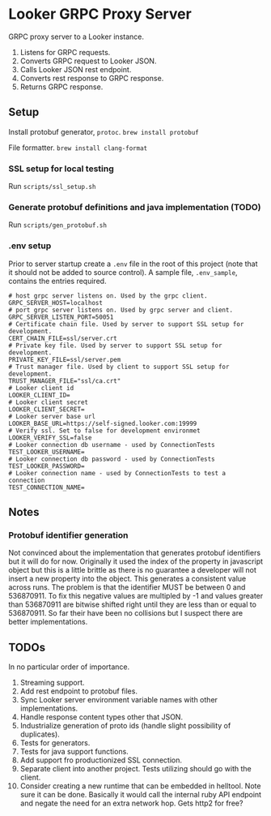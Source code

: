 # Looker GRPC Proxy Server

GRPC proxy server to a Looker instance.
1. Listens for GRPC requests.
2. Converts GRPC request to Looker JSON.
3. Calls Looker JSON rest endpoint.
4. Converts rest response to GRPC response.
5. Returns GRPC response.

## Setup

Install protobuf generator, `protoc`.
`brew install protobuf`

File formatter.
`brew install clang-format`

### SSL setup for local testing

Run `scripts/ssl_setup.sh`

### Generate protobuf definitions and java implementation (TODO)

Run `scripts/gen_protobuf.sh`

### .env setup

Prior to server startup create a `.env` file in the root of this project (note
that it should not be added to source control). A sample file, `.env_sample`,
contains the entries required.

```
# host grpc server listens on. Used by the grpc client.
GRPC_SERVER_HOST=localhost
# port grpc server listens on. Used by grpc server and client.
GRPC_SERVER_LISTEN_PORT=50051
# Certificate chain file. Used by server to support SSL setup for development.
CERT_CHAIN_FILE=ssl/server.crt
# Private key file. Used by server to support SSL setup for development.
PRIVATE_KEY_FILE=ssl/server.pem
# Trust manager file. Used by client to support SSL setup for development.
TRUST_MANAGER_FILE="ssl/ca.crt"
# Looker client id
LOOKER_CLIENT_ID=
# Looker client secret
LOOKER_CLIENT_SECRET=
# Looker server base url
LOOKER_BASE_URL=https://self-signed.looker.com:19999
# Verify ssl. Set to false for development environmet
LOOKER_VERIFY_SSL=false
# Looker connection db username - used by ConnectionTests
TEST_LOOKER_USERNAME=
# Looker connection db password - used by ConnectionTests
TEST_LOOKER_PASSWORD=
# Looker connection name - used by ConnectionTests to test a connection
TEST_CONNECTION_NAME=
```

## Notes

### Protobuf identifier generation

Not convinced about the implementation that generates protobuf identifiers but
it will do for now. Originally it used the index of the property in javascript
object but this is a little brittle as there is no guarantee a developer will
not insert a new property into the object. This generates a consistent value
across runs. The problem is that the identifier MUST be between 0 and 536870911.
To fix this negative values are multipled by -1 and values greater than
536870911 are bitwise shifted right until they are less than or equal to
536870911. So far their have been  no collisions but I suspect there are better
implementations.

## TODOs

In no particular order of importance.

1. Streaming support.
2. Add rest endpoint to protobuf files.
3. Sync Looker server environment variable names with other implementations.
4. Handle response content types other that JSON.
5. Industrialize generation of proto ids (handle slight possibility of duplicates).
6. Tests for generators.
7. Tests for java support functions.
8. Add support fro productionized SSL connection.
9. Separate client into another project. Tests utilizing should go with the client.
10. Consider creating a new runtime that can be embedded in helltool. Note sure it
can be done. Basically it would call the internal ruby API endpoint and negate the
need for an extra network hop. Gets http2 for free?


